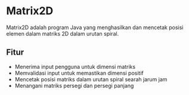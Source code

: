 # Matrix2D

Matrix2D adalah program Java yang menghasilkan dan mencetak posisi elemen dalam matriks 2D dalam urutan spiral.

## Fitur

- Menerima input pengguna untuk dimensi matriks
- Memvalidasi input untuk memastikan dimensi positif
- Mencetak posisi matriks dalam urutan spiral searah jarum jam
- Menangani matriks persegi dan persegi panjang